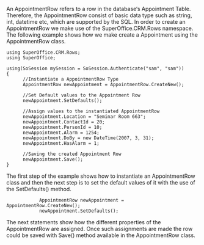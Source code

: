 <properties date="2016-05-11"
SortOrder="13"
/>

An AppointmentRow refers to a row in the database‘s Appointment Table. Therefore, the AppointmentRow consist of basic data type such as string, int, datetime etc, which are supported by the SQL. In order to create an AppointmentRow we make use of the SuperOffice.CRM.Rows namespace. The following example shows how we make create a Appointment using the AppointmentRow class.

```
using SuperOffice.CRM.Rows;
using SuperOffice;
 
using(SoSession mySession = SoSession.Authenticate("sam", "sam"))
{
      //Instantiate a AppointmentRow Type
      AppointmentRow newAppointment = AppointmentRow.CreateNew();
 
      //Set Default values to the Appointment Row
      newAppointment.SetDefaults();
 
      //Assign values to the instantiated AppointmentRow
      newAppointment.Location = "Seminar Room 663";
      newAppointment.ContactId = 20;
      newAppointment.PersonId = 10;
      newAppointment.Alarm = 1254;
      newAppointment.DoBy = new DateTime(2007, 3, 31);
      newAppointment.HasAlarm = 1;
                   
      //Saving the created Appointment Row
      newAppointment.Save();
}
```

 

The first step of the example shows how to instantiate an AppointmentRow class and then the next step is to set the default values of it with the use of the SetDefaults() method.

```
            AppointmentRow newAppointment =
AppointmentRow.CreateNew();
            newAppointment.SetDefaults();
```

 

The next statements show how the different properties of the AppointmentRow are assigned. Once such assignments are made the row could be saved with Save() method available in the AppointmentRow class.

